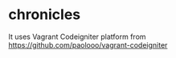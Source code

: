 # chronicles

It uses Vagrant Codeigniter platform from https://github.com/paolooo/vagrant-codeigniter 
